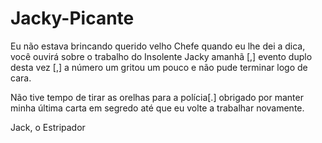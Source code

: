 # Jacky-Picante


Eu não estava brincando querido velho Chefe quando eu lhe dei a dica, você ouvirá sobre o trabalho do Insolente Jacky amanhã [,] evento duplo desta vez [,] a número um gritou um pouco e não pude terminar logo de cara. 

Não tive tempo de tirar as orelhas para a polícia[.] obrigado por manter minha última carta em segredo até que eu volte a trabalhar novamente.

Jack, o Estripador
